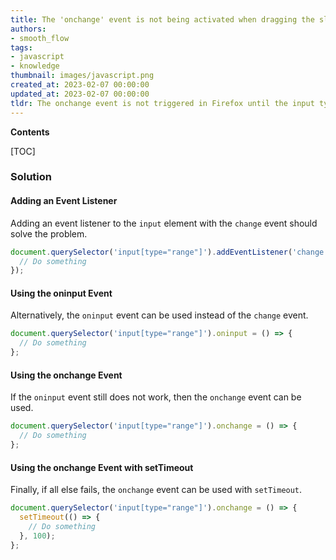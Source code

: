 ```yaml
---
title: The 'onchange' event is not being activated when dragging the slider of an input type=range element in firefox
authors:
- smooth_flow
tags:
- javascript
- knowledge
thumbnail: images/javascript.png
created_at: 2023-02-07 00:00:00
updated_at: 2023-02-07 00:00:00
tldr: The onchange event is not triggered in Firefox until the input type=range is released.
---
```


**Contents**

[TOC]

### Solution

#### Adding an Event Listener

Adding an event listener to the `input` element with the `change` event should solve the problem.

```javascript
document.querySelector('input[type="range"]').addEventListener('change', () => {
  // Do something
});
```

#### Using the oninput Event

Alternatively, the `oninput` event can be used instead of the `change` event.

```javascript
document.querySelector('input[type="range"]').oninput = () => {
  // Do something
};
```

#### Using the onchange Event

If the `oninput` event still does not work, then the `onchange` event can be used.

```javascript
document.querySelector('input[type="range"]').onchange = () => {
  // Do something
};
```

#### Using the onchange Event with setTimeout

Finally, if all else fails, the `onchange` event can be used with `setTimeout`.

```javascript
document.querySelector('input[type="range"]').onchange = () => {
  setTimeout(() => {
    // Do something
  }, 100);
};
```

